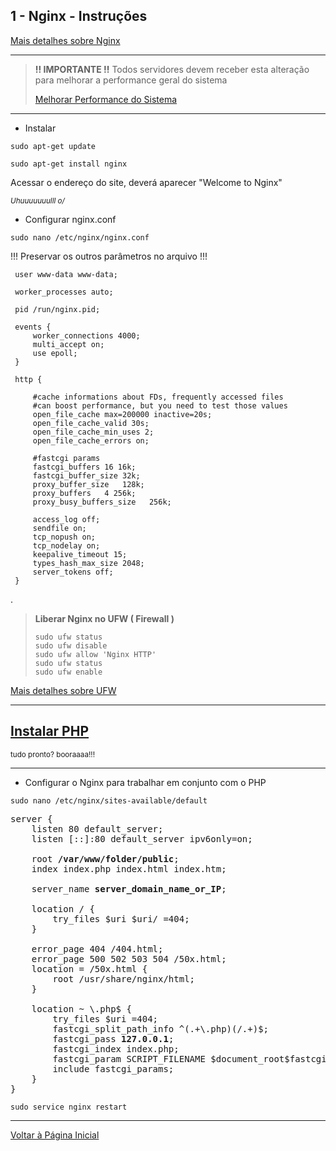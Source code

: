 ## 1 - Nginx - Instruções

[Mais detalhes sobre Nginx](https://www.digitalocean.com/community/tutorials/como-instalar-o-nginx-no-ubuntu-16-04-pt)


***
>
> <b> !! IMPORTANTE !!</b>
> Todos servidores devem receber esta alteração para melhorar a performance geral do sistema
> 
> [Melhorar Performance do Sistema](../../sysctl.conf.md)
>
***


- Instalar


```
sudo apt-get update
```


```
sudo apt-get install nginx
```


Acessar o endereço do site, deverá aparecer "Welcome to Nginx"

<small><em>Uhuuuuuuulll  o/</em></small>

- Configurar nginx.conf

```
sudo nano /etc/nginx/nginx.conf
```

!!! Preservar os outros parâmetros no arquivo !!!

```
 user www-data www-data;

 worker_processes auto;
 
 pid /run/nginx.pid;

 events {
     worker_connections 4000;
     multi_accept on;
     use epoll;
 }
 
 http {

     #cache informations about FDs, frequently accessed files
     #can boost performance, but you need to test those values
     open_file_cache max=200000 inactive=20s;
     open_file_cache_valid 30s;
     open_file_cache_min_uses 2;
     open_file_cache_errors on;
     
     #fastcgi params
     fastcgi_buffers 16 16k;
     fastcgi_buffer_size 32k;
     proxy_buffer_size   128k;
     proxy_buffers   4 256k;
     proxy_busy_buffers_size   256k;
      
     access_log off;
     sendfile on;
     tcp_nopush on;
     tcp_nodelay on;
     keepalive_timeout 15;
     types_hash_max_size 2048;
     server_tokens off;     
 }
```

.


> **Liberar Nginx no UFW  ( Firewall )**
> 
> ``` 
> sudo ufw status
> sudo ufw disable
> sudo ufw allow 'Nginx HTTP'
> sudo ufw status
> sudo ufw enable
> ``` 

[Mais detalhes sobre UFW](../ufw/installation.md)

**********

## [Instalar PHP](../php7-1/installation.md)

<small>tudo pronto? booraaaa!!!</small>

**********




- Configurar o Nginx para trabalhar em conjunto com o PHP


```
sudo nano /etc/nginx/sites-available/default
```


<pre>
server {
    listen 80 default_server;
    listen [::]:80 default_server ipv6only=on;

    root <strong>/var/www/folder/public</strong>;
    index index.php index.html index.htm;

    server_name <strong>server_domain_name_or_IP</strong>;

    location / {
        try_files $uri $uri/ =404;
    }

    error_page 404 /404.html;
    error_page 500 502 503 504 /50x.html;
    location = /50x.html {
        root /usr/share/nginx/html;
    }

    location ~ \.php$ {
        try_files $uri =404;
        fastcgi_split_path_info ^(.+\.php)(/.+)$;
        fastcgi_pass <strong>127.0.0.1</strong>;
        fastcgi_index index.php;
        fastcgi_param SCRIPT_FILENAME $document_root$fastcgi_script_name;
        include fastcgi_params;
    }
}
</pre>


```
sudo service nginx restart
```

***

[Voltar à Página Inicial](../../README.md)